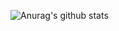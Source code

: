 ![Anurag's github stats](https://github-readme-stats.vercel.app/api?username=Dogel-ai&show_icons=true&hide=["contribs","prs"])
